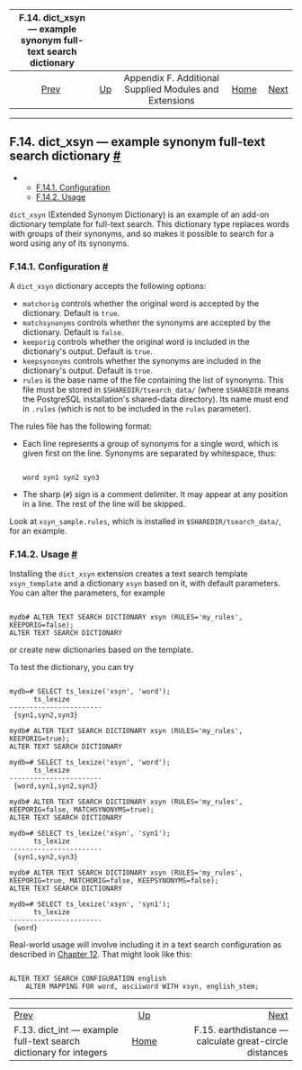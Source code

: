 <!--?xml version="1.0" encoding="UTF-8" standalone="no"?-->

|                   F.14. dict\_xsyn — example synonym full-text search dictionary                  |                                                                             |                                                        |                                                       |                                                                                      |
| :-----------------------------------------------------------------------------------------------: | :-------------------------------------------------------------------------- | :----------------------------------------------------: | ----------------------------------------------------: | -----------------------------------------------------------------------------------: |
| [Prev](dict-int.html "F.13. dict_int —&#xA;   example full-text search dictionary for integers")  | [Up](contrib.html "Appendix F. Additional Supplied Modules and Extensions") | Appendix F. Additional Supplied Modules and Extensions | [Home](index.html "PostgreSQL 17devel Documentation") |  [Next](earthdistance.html "F.15. earthdistance — calculate great-circle distances") |

***

## F.14. dict\_xsyn — example synonym full-text search dictionary [#](#DICT-XSYN)

*   *   [F.14.1. Configuration](dict-xsyn.html#DICT-XSYN-CONFIG)
    *   [F.14.2. Usage](dict-xsyn.html#DICT-XSYN-USAGE)

[]()

`dict_xsyn` (Extended Synonym Dictionary) is an example of an add-on dictionary template for full-text search. This dictionary type replaces words with groups of their synonyms, and so makes it possible to search for a word using any of its synonyms.

### F.14.1. Configuration [#](#DICT-XSYN-CONFIG)

A `dict_xsyn` dictionary accepts the following options:

*   `matchorig` controls whether the original word is accepted by the dictionary. Default is `true`.
*   `matchsynonyms` controls whether the synonyms are accepted by the dictionary. Default is `false`.
*   `keeporig` controls whether the original word is included in the dictionary's output. Default is `true`.
*   `keepsynonyms` controls whether the synonyms are included in the dictionary's output. Default is `true`.
*   `rules` is the base name of the file containing the list of synonyms. This file must be stored in `$SHAREDIR/tsearch_data/` (where `$SHAREDIR` means the PostgreSQL installation's shared-data directory). Its name must end in `.rules` (which is not to be included in the `rules` parameter).

The rules file has the following format:

*   Each line represents a group of synonyms for a single word, which is given first on the line. Synonyms are separated by whitespace, thus:

    ```

    word syn1 syn2 syn3
    ```

*   The sharp (`#`) sign is a comment delimiter. It may appear at any position in a line. The rest of the line will be skipped.

Look at `xsyn_sample.rules`, which is installed in `$SHAREDIR/tsearch_data/`, for an example.

### F.14.2. Usage [#](#DICT-XSYN-USAGE)

Installing the `dict_xsyn` extension creates a text search template `xsyn_template` and a dictionary `xsyn` based on it, with default parameters. You can alter the parameters, for example

```

mydb# ALTER TEXT SEARCH DICTIONARY xsyn (RULES='my_rules', KEEPORIG=false);
ALTER TEXT SEARCH DICTIONARY
```

or create new dictionaries based on the template.

To test the dictionary, you can try

```

mydb=# SELECT ts_lexize('xsyn', 'word');
      ts_lexize
-----------------------
 {syn1,syn2,syn3}

mydb# ALTER TEXT SEARCH DICTIONARY xsyn (RULES='my_rules', KEEPORIG=true);
ALTER TEXT SEARCH DICTIONARY

mydb=# SELECT ts_lexize('xsyn', 'word');
      ts_lexize
-----------------------
 {word,syn1,syn2,syn3}

mydb# ALTER TEXT SEARCH DICTIONARY xsyn (RULES='my_rules', KEEPORIG=false, MATCHSYNONYMS=true);
ALTER TEXT SEARCH DICTIONARY

mydb=# SELECT ts_lexize('xsyn', 'syn1');
      ts_lexize
-----------------------
 {syn1,syn2,syn3}

mydb# ALTER TEXT SEARCH DICTIONARY xsyn (RULES='my_rules', KEEPORIG=true, MATCHORIG=false, KEEPSYNONYMS=false);
ALTER TEXT SEARCH DICTIONARY

mydb=# SELECT ts_lexize('xsyn', 'syn1');
      ts_lexize
-----------------------
 {word}
```

Real-world usage will involve including it in a text search configuration as described in [Chapter 12](textsearch.html "Chapter 12. Full Text Search"). That might look like this:

```

ALTER TEXT SEARCH CONFIGURATION english
    ALTER MAPPING FOR word, asciiword WITH xsyn, english_stem;
```

***

|                                                                                                   |                                                                             |                                                                                      |
| :------------------------------------------------------------------------------------------------ | :-------------------------------------------------------------------------: | -----------------------------------------------------------------------------------: |
| [Prev](dict-int.html "F.13. dict_int —&#xA;   example full-text search dictionary for integers")  | [Up](contrib.html "Appendix F. Additional Supplied Modules and Extensions") |  [Next](earthdistance.html "F.15. earthdistance — calculate great-circle distances") |
| F.13. dict\_int — example full-text search dictionary for integers                                |            [Home](index.html "PostgreSQL 17devel Documentation")            |                               F.15. earthdistance — calculate great-circle distances |
